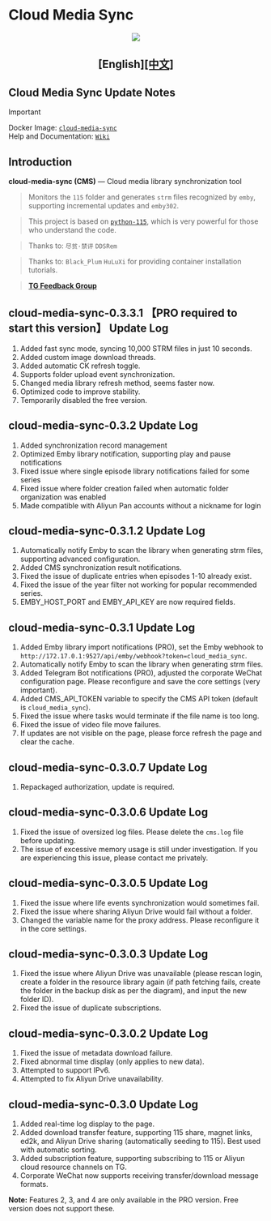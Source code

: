 # Cloud Media Sync
<div align="center">
   
![](https://github.com/user-attachments/assets/e137ba0b-43b4-477b-bae8-27b7cbf91cff)

## [English][[中文]](README.md)

</div>
  
## Cloud Media Sync Update Notes
> [!IMPORTANT]  
> Docker Image: [`cloud-media-sync`](https://hub.docker.com/r/imaliang/cloud-media-sync)  
> Help and Documentation: [`Wiki`](https://github.com/guyue2005/CMSHelp/wiki)

## Introduction
**cloud-media-sync (CMS)** — Cloud media library synchronization tool

> Monitors the `115` folder and generates `strm` files recognized by `emby`, supporting incremental updates and `emby302`.

> This project is based on [`python-115`](https://github.com/ChenyangGao/web-mount-packs), which is very powerful for those who understand the code.

> Thanks to: `尽贫·禁评` `DDSRem`

> Thanks to: `Black_Plum` `HuLuXi` for providing container installation tutorials.

> [**TG Feedback Group**](https://t.me/+v08KwCO7jH0xNjZl)


## cloud-media-sync-0.3.3.1 【PRO required to start this version】 Update Log
1. Added fast sync mode, syncing 10,000 STRM files in just 10 seconds.
2. Added custom image download threads.
3. Added automatic CK refresh toggle.
4. Supports folder upload event synchronization.
5. Changed media library refresh method, seems faster now.
6. Optimized code to improve stability.
7. Temporarily disabled the free version.

## cloud-media-sync-0.3.2 Update Log
1. Added synchronization record management
2. Optimized Emby library notification, supporting play and pause notifications
3. Fixed issue where single episode library notifications failed for some series
4. Fixed issue where folder creation failed when automatic folder organization was enabled
5. Made compatible with Aliyun Pan accounts without a nickname for login


## cloud-media-sync-0.3.1.2 Update Log
1. Automatically notify Emby to scan the library when generating strm files, supporting advanced configuration.
2. Added CMS synchronization result notifications.
3. Fixed the issue of duplicate entries when episodes 1-10 already exist.
4. Fixed the issue of the year filter not working for popular recommended series.
5. EMBY_HOST_PORT and EMBY_API_KEY are now required fields.

## cloud-media-sync-0.3.1 Update Log
1. Added Emby library import notifications (PRO), set the Emby webhook to `http://172.17.0.1:9527/api/emby/webhook?token=cloud_media_sync`.
2. Automatically notify Emby to scan the library when generating strm files.
3. Added Telegram Bot notifications (PRO), adjusted the corporate WeChat configuration page. Please reconfigure and save the core settings (very important).
4. Added CMS_API_TOKEN variable to specify the CMS API token (default is `cloud_media_sync`).
5. Fixed the issue where tasks would terminate if the file name is too long.
6. Fixed the issue of video file move failures.
7. If updates are not visible on the page, please force refresh the page and clear the cache.

## cloud-media-sync-0.3.0.7 Update Log
1. Repackaged authorization, update is required.

## cloud-media-sync-0.3.0.6 Update Log
1. Fixed the issue of oversized log files. Please delete the `cms.log` file before updating.
2. The issue of excessive memory usage is still under investigation. If you are experiencing this issue, please contact me privately.

## cloud-media-sync-0.3.0.5 Update Log
1. Fixed the issue where life events synchronization would sometimes fail.
2. Fixed the issue where sharing Aliyun Drive would fail without a folder.
3. Changed the variable name for the proxy address. Please reconfigure it in the core settings.

## cloud-media-sync-0.3.0.3 Update Log
1. Fixed the issue where Aliyun Drive was unavailable (please rescan login, create a folder in the resource library again (if path fetching fails, create the folder in the backup disk as per the diagram), and input the new folder ID).
2. Fixed the issue of duplicate subscriptions.

## cloud-media-sync-0.3.0.2 Update Log
1. Fixed the issue of metadata download failure.
2. Fixed abnormal time display (only applies to new data).
3. Attempted to support IPv6.
4. Attempted to fix Aliyun Drive unavailability.

## cloud-media-sync-0.3.0 Update Log
1. Added real-time log display to the page.
2. Added download transfer feature, supporting 115 share, magnet links, ed2k, and Aliyun Drive sharing (automatically seeding to 115). Best used with automatic sorting.
3. Added subscription feature, supporting subscribing to 115 or Aliyun cloud resource channels on TG.
4. Corporate WeChat now supports receiving transfer/download message formats.

**Note:** Features 2, 3, and 4 are only available in the PRO version. Free version does not support these.
